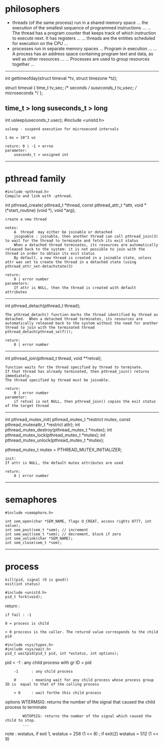# philosophers

- threads (of the same process) run in a shared memory space
	... the execution of the smallest sequence of programmed instructions ...
	... The thread has a program counter that keeps track of which instruc­tion to execute next. It has registers ...
	... threads are the entities scheduled for execution on the CPU ...
- processes run in separate memory spaces
	... Program in execution ...
	... A process has an address space containing program text and data, as well as other resources ...
	... Processes are used to group resources together ...

---

int gettimeofday(struct timeval *tv, struct timezone *tz);

struct timeval {
	time_t      tv_sec;     /* seconds */
	suseconds_t tv_usec;    /* microseconds */
};

time_t 		> long
suseconds_t > long
---
int usleep(useconds_t usec);
	#include <unistd.h>

	usleep - suspend execution for microsecond intervals

	1 ms = 10^3 us

	return: 0 | -1 + errno
	parameter:
		useconds_t > unsigned int
---

# pthread family 
	#include <pthread.h>
	Compile and link with -pthread.

int pthread_create(	pthread_t *thread,
					const pthread_attr_t *attr,
                    void *(*start_routine) (void *),
					void *arg);

	create a new thread

	notes:
		A  thread  may either be joinable or detached
		joignable : joinable, then another thread can call pthread_join(3) to wait for the thread to terminate and fetch its exit status
		When a detached thread terminates, its resources are automatically released back to the system: it is not possible to join with the thread in order to obtain its exit status
		By default, a new thread is created in a joinable state, unless attr was set to create the thread in a detached state (using pthread_attr_set‐detachstate(3)

	return:
		0 | error number
	parameters:
		If attr is NULL, then the thread is created with default attributes

---

int pthread_detach(pthread_t thread);

	The pthread_detach() function marks the thread identified by thread as detached.  When a detached thread terminates, its resources are automatically released back to the system without the need for another thread to join with the terminated thread
	pthread_detach(pthread_self());

	return:
		0 | error number

---

int pthread_join(pthread_t thread, void **retval);

	function waits for the thread specified by thread to terminate. 
	If that thread has already terminated, then pthread_join() returns immediately.
	The thread specified by thread must be joinable.

	return:
		0 | error number
	parameter:
		if retval is not NULL, then pthread_join() copies the exit status of the target thread

---

int pthread_mutex_init(	pthread_mutex_t *restrict mutex,
           				const pthread_mutexattr_t *restrict attr);
int pthread_mutex_destroy(pthread_mutex_t *mutex);
int pthread_mutex_lock(pthread_mutex_t *mutex);
int pthread_mutex_unlock(pthread_mutex_t *mutex);

pthread_mutex_t mutex = PTHREAD_MUTEX_INITIALIZER;

	init:
	If attr is NULL, the default mutex attributes are used

	return:
		0 | error number

---

# semaphores

`#include <semaphore.h>`

```
int sem_open(char *SEM_NAME, flags O_CREAT, access rights 0777, int value);
int sem_post(sem_t *sem); // increment
int sem_wait(sem_t *sem); // decrement, block if zero
int sem_unlink(char *SEM_NAME);
int sem_close(sem_t *sem);
```

----

# process

```
kill(pid, signal (9 is good))
exit(int status)
```
```
#include <unistd.h>
pid_t fork(void);
```
return :

	if fail : -1

	0 = process is child

	< 0 proccess is the caller. The returnd value corresponds to the child pid 

```
#include <sys/types.h>
#include <sys/wait.h>
pid_t waitpid(pid_t pid, int *wstatus, int options);
```
pid  	< -1 	: any child process with gr ID = pid

		-1		: any child process

		0		: meaning wait for any child process whose process group ID is  equal to that of the calling process

		> 0		: wait forthe this child process

options		WTERMSIG: returns the number of the signal that caused the child process to terminate

			WSTOPSIG: returns the number of the signal which caused the child to stop.
			...

note : wstatus, if exit 1, wstatus = 256 (1 << 8) ; if exit(2) wstatus = 512 (1 << 9)